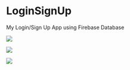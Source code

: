 # LoginSignUp


My Login/Sign Up App using Firebase Database



![](mainpage.png)


![](SignUp1.png)


![](SignUp2.png)
